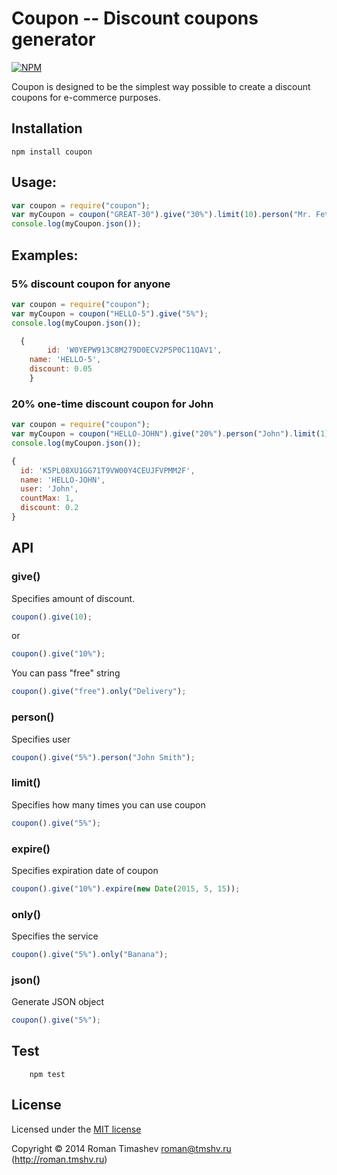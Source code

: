 # Coupon -- Discount coupons generator

[![NPM](https://nodei.co/npm/coupon.png)](https://nodei.co/npm/coupon/)

Coupon is designed to be the simplest way possible to create a discount coupons for e-commerce purposes.

## Installation

    npm install coupon

## Usage:
```js
var coupon = require("coupon");
var myCoupon = coupon("GREAT-30").give("30%").limit(10).person("Mr. Fetus").only("Banana").expire(new Date(2015, 0, 1));
console.log(myCoupon.json());
```

## Examples:
### 5% discount coupon for anyone
```js
var coupon = require("coupon");
var myCoupon = coupon("HELLO-5").give("5%");
console.log(myCoupon.json());
```
```js
  { 
		id: 'W0YEPW913C8M279D0ECV2P5P0C11QAV1',
  	name: 'HELLO-5',
  	discount: 0.05
	}
```
### 20% one-time discount coupon for John
```js
var coupon = require("coupon");
var myCoupon = coupon("HELLO-JOHN").give("20%").person("John").limit(1);
console.log(myCoupon.json());
```
```js
{
  id: 'K5PL08XU1GG71T9VW00Y4CEUJFVPMM2F',
  name: 'HELLO-JOHN',
  user: 'John',
  countMax: 1,
  discount: 0.2 
}
```

## API

### give()
Specifies amount of discount.
```js
coupon().give(10);
```
or
```js
coupon().give("10%");
```
You can pass "free" string
```js
coupon().give("free").only("Delivery");
```
### person()
Specifies user
```js
coupon().give("5%").person("John Smith");
```
### limit()
Specifies how many times you can use coupon
```js
coupon().give("5%");
```
### expire()
Specifies expiration date of coupon
```js
coupon().give("10%").expire(new Date(2015, 5, 15));
```
### only()
Specifies the service
```js
coupon().give("5%").only("Banana");
```
### json()
Generate JSON object
```js
coupon().give("5%");
```
## Test

		npm test

## License

Licensed under the [MIT license](http://creativecommons.org/licenses/MIT/)

Copyright &copy; 2014 Roman Timashev <roman@tmshv.ru> (http://roman.tmshv.ru)